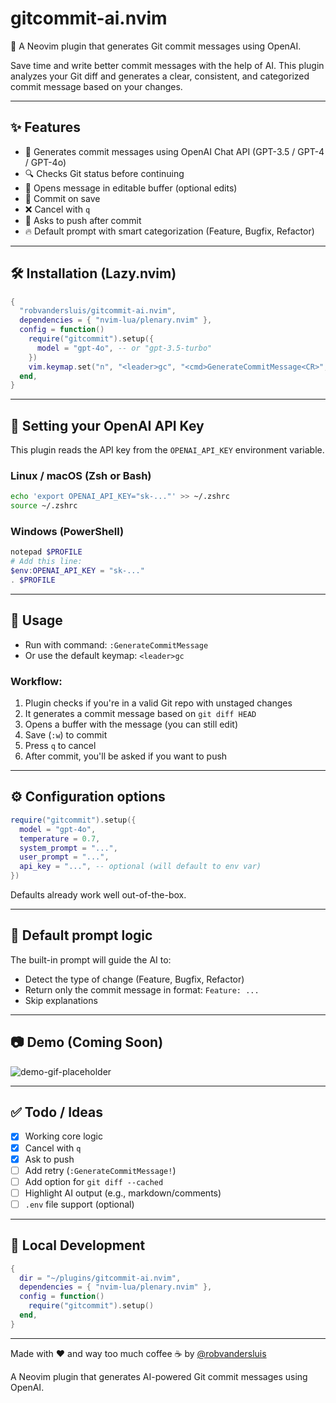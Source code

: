 # gitcommit-ai.nvim

🚀 A Neovim plugin that generates Git commit messages using OpenAI.

Save time and write better commit messages with the help of AI. This plugin analyzes your Git diff and generates a clear, consistent, and categorized commit message based on your changes.

---

## ✨ Features

- 🤖 Generates commit messages using OpenAI Chat API (GPT-3.5 / GPT-4 / GPT-4o)
- 🔍 Checks Git status before continuing
- 📄 Opens message in editable buffer (optional edits)
- 💾 Commit on save
- ❌ Cancel with `q`
- 🚀 Asks to push after commit
- 🔥 Default prompt with smart categorization (Feature, Bugfix, Refactor)

---

## 🛠 Installation (Lazy.nvim)

```lua
{
  "robvandersluis/gitcommit-ai.nvim",
  dependencies = { "nvim-lua/plenary.nvim" },
  config = function()
    require("gitcommit").setup({
      model = "gpt-4o", -- or "gpt-3.5-turbo"
    })
    vim.keymap.set("n", "<leader>gc", "<cmd>GenerateCommitMessage<CR>", { desc = "AI Commit" })
  end,
}
```

---

## 🔐 Setting your OpenAI API Key

This plugin reads the API key from the `OPENAI_API_KEY` environment variable.

### Linux / macOS (Zsh or Bash)
```bash
echo 'export OPENAI_API_KEY="sk-..."' >> ~/.zshrc
source ~/.zshrc
```

### Windows (PowerShell)
```powershell
notepad $PROFILE
# Add this line:
$env:OPENAI_API_KEY = "sk-..."
. $PROFILE
```

---

## 🚀 Usage

- Run with command: `:GenerateCommitMessage`
- Or use the default keymap: `<leader>gc`

### Workflow:
1. Plugin checks if you're in a valid Git repo with unstaged changes
2. It generates a commit message based on `git diff HEAD`
3. Opens a buffer with the message (you can still edit)
4. Save (`:w`) to commit
5. Press `q` to cancel
6. After commit, you'll be asked if you want to push

---

## ⚙️ Configuration options

```lua
require("gitcommit").setup({
  model = "gpt-4o",
  temperature = 0.7,
  system_prompt = "...",
  user_prompt = "...",
  api_key = "...", -- optional (will default to env var)
})
```

Defaults already work well out-of-the-box.

---

## 🧠 Default prompt logic

The built-in prompt will guide the AI to:
- Detect the type of change (Feature, Bugfix, Refactor)
- Return only the commit message in format: `Feature: ...`
- Skip explanations

---

## 📷 Demo (Coming Soon)

![demo-gif-placeholder](https://via.placeholder.com/600x300?text=Demo+GIF+Coming+Soon)

---

## ✅ Todo / Ideas

- [x] Working core logic
- [x] Cancel with `q`
- [x] Ask to push
- [ ] Add retry (`:GenerateCommitMessage!`)
- [ ] Add option for `git diff --cached`
- [ ] Highlight AI output (e.g., markdown/comments)
- [ ] `.env` file support (optional)

---

## 🧪 Local Development
```lua
{
  dir = "~/plugins/gitcommit-ai.nvim",
  dependencies = { "nvim-lua/plenary.nvim" },
  config = function()
    require("gitcommit").setup()
  end,
}
```

---

Made with ❤️ and way too much coffee ☕ by [@robvandersluis](https://github.com/robvandersluis)

A Neovim plugin that generates AI-powered Git commit messages using OpenAI.
